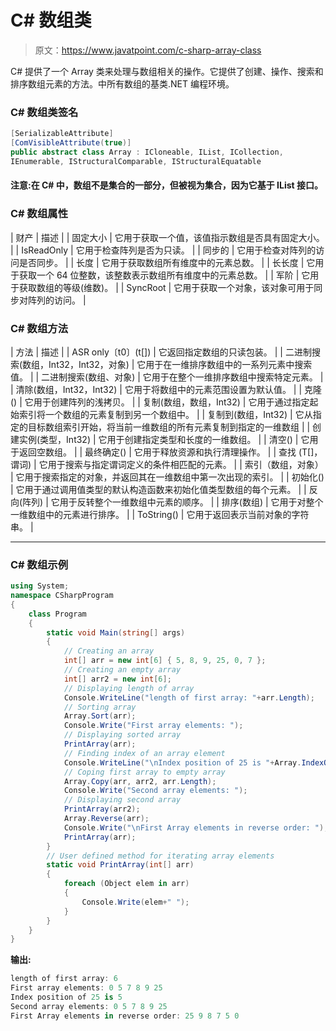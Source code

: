 # C# 数组类

> 原文：<https://www.javatpoint.com/c-sharp-array-class>

C# 提供了一个 Array 类来处理与数组相关的操作。它提供了创建、操作、搜索和排序数组元素的方法。中所有数组的基类.NET 编程环境。

### C# 数组类签名

```cs
[SerializableAttribute]
[ComVisibleAttribute(true)]
public abstract class Array : ICloneable, IList, ICollection, 
IEnumerable, IStructuralComparable, IStructuralEquatable

```

#### 注意:在 C# 中，数组不是集合的一部分，但被视为集合，因为它基于 IList 接口。

### C# 数组属性

| 财产 | 描述 |
| 固定大小 | 它用于获取一个值，该值指示数组是否具有固定大小。 |
| IsReadOnly | 它用于检查阵列是否为只读。 |
| 同步的 | 它用于检查对阵列的访问是否同步。 |
| 长度 | 它用于获取数组所有维度中的元素总数。 |
| 长长度 | 它用于获取一个 64 位整数，该整数表示数组所有维度中的元素总数。 |
| 军阶 | 它用于获取数组的等级(维数)。 |
| SyncRoot | 它用于获取一个对象，该对象可用于同步对阵列的访问。 |

### C# 数组方法

| 方法 | 描述 |
| ASR only〔t0〕(t[]) | 它返回指定数组的只读包装。 |
| 二进制搜索(数组，Int32，Int32，对象) | 它用于在一维排序数组中的一系列元素中搜索值。 |
| 二进制搜索(数组、对象) | 它用于在整个一维排序数组中搜索特定元素。 |
| 清除(数组，Int32，Int32) | 它用于将数组中的元素范围设置为默认值。 |
| 克隆() | 它用于创建阵列的浅拷贝。 |
| 复制(数组，数组，Int32) | 它用于通过指定起始索引将一个数组的元素复制到另一个数组中。 |
| 复制到(数组，Int32) | 它从指定的目标数组索引开始，将当前一维数组的所有元素复制到指定的一维数组 |
| 创建实例(类型，Int32) | 它用于创建指定类型和长度的一维数组。 |
| 清空<t>()</t> | 它用于返回空数组。 |
| 最终确定() | 它用于释放资源和执行清理操作。 |
| 查找 <t>(T[]，谓词<t>)</t></t> | 它用于搜索与指定谓词定义的条件相匹配的元素。 |
| 索引（数组，对象） | 它用于搜索指定的对象，并返回其在一维数组中第一次出现的索引。 |
| 初始化() | 它用于通过调用值类型的默认构造函数来初始化值类型数组的每个元素。 |
| 反向(阵列) | 它用于反转整个一维数组中元素的顺序。 |
| 排序(数组) | 它用于对整个一维数组中的元素进行排序。 |
| ToString() | 它用于返回表示当前对象的字符串。 |

* * *

### C# 数组示例

```cs
using System;
namespace CSharpProgram
{
    class Program
    {
        static void Main(string[] args)
        {
            // Creating an array
            int[] arr = new int[6] { 5, 8, 9, 25, 0, 7 };
            // Creating an empty array
            int[] arr2 = new int[6];
            // Displaying length of array
            Console.WriteLine("length of first array: "+arr.Length);
            // Sorting array
            Array.Sort(arr);
            Console.Write("First array elements: ");
            // Displaying sorted array
            PrintArray(arr);
            // Finding index of an array element
            Console.WriteLine("\nIndex position of 25 is "+Array.IndexOf(arr,25));
            // Coping first array to empty array
            Array.Copy(arr, arr2, arr.Length);
            Console.Write("Second array elements: ");
            // Displaying second array
            PrintArray(arr2);
            Array.Reverse(arr);
            Console.Write("\nFirst Array elements in reverse order: ");
            PrintArray(arr);
        }
        // User defined method for iterating array elements
        static void PrintArray(int[] arr)
        {
            foreach (Object elem in arr)
            {
                Console.Write(elem+" ");
            }
        }
    }
}

```

**输出:**

```cs
length of first array: 6
First array elements: 0 5 7 8 9 25
Index position of 25 is 5
Second array elements: 0 5 7 8 9 25
First Array elements in reverse order: 25 9 8 7 5 0

```